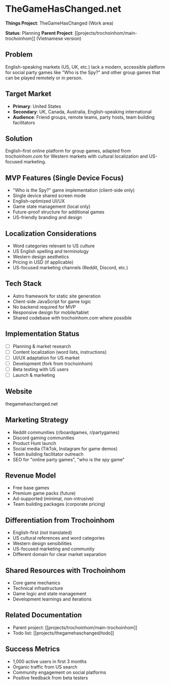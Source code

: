 # TheGameHasChanged.net

**Things Project**: TheGameHasChanged (Work area)

**Status**: Planning
**Parent Project**: [[projects/trochoinhom/main-trochoinhom]] (Vietnamese version)

## Problem
English-speaking markets (US, UK, etc.) lack a modern, accessible platform for social party games like "Who is the Spy?" and other group games that can be played remotely or in person.

## Target Market
- **Primary**: United States
- **Secondary**: UK, Canada, Australia, English-speaking international
- **Audience**: Friend groups, remote teams, party hosts, team building facilitators

## Solution
English-first online platform for group games, adapted from trochoinhom.com for Western markets with cultural localization and US-focused marketing.

## MVP Features (Single Device Focus)
- "Who is the Spy?" game implementation (client-side only)
- Single device shared screen mode
- English-optimized UI/UX
- Game state management (local only)
- Future-proof structure for additional games
- US-friendly branding and design

## Localization Considerations
- Word categories relevant to US culture
- US English spelling and terminology
- Western design aesthetics
- Pricing in USD (if applicable)
- US-focused marketing channels (Reddit, Discord, etc.)

## Tech Stack
- Astro framework for static site generation
- Client-side JavaScript for game logic
- No backend required for MVP
- Responsive design for mobile/tablet
- Shared codebase with trochoinhom.com where possible

## Implementation Status
- [ ] Planning & market research
- [ ] Content localization (word lists, instructions)
- [ ] UI/UX adaptation for US market
- [ ] Development (fork from trochoinhom)
- [ ] Beta testing with US users
- [ ] Launch & marketing

## Website
thegamehaschanged.net

## Marketing Strategy
- Reddit communities (r/boardgames, r/partygames)
- Discord gaming communities
- Product Hunt launch
- Social media (TikTok, Instagram for game demos)
- Team building facilitator outreach
- SEO for "online party games", "who is the spy game"

## Revenue Model
- Free base games
- Premium game packs (future)
- Ad-supported (minimal, non-intrusive)
- Team building packages (corporate pricing)

## Differentiation from Trochoinhom
- English-first (not translated)
- US cultural references and word categories
- Western design sensibilities
- US-focused marketing and community
- Different domain for clear market separation

## Shared Resources with Trochoinhom
- Core game mechanics
- Technical infrastructure
- Game logic and state management
- Development learnings and iterations

## Related Documentation
- Parent project: [[projects/trochoinhom/main-trochoinhom]]
- Todo list: [[projects/thegamehaschanged/todo]]

## Success Metrics
- 1,000 active users in first 3 months
- Organic traffic from US search
- Community engagement on social platforms
- Positive feedback from beta testers
